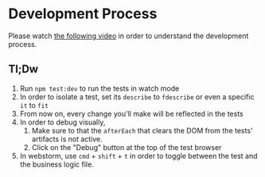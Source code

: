 # Development Process
Please watch [the following video](https://drive.google.com/file/d/1pvSKmGAm-uoIfKyZBarrapwm5q_wzAs5/view) in order to understand the development process.

## Tl;Dw
1. Run `npm test:dev` to run the tests in watch mode
2. In order to isolate a test, set its `describe` to `fdescribe` or even a specific `it` to `fit`
3. From now on, every change you'll make will be reflected in the tests
4. In order to debug visually, 
   1. Make sure to that the `afterEach` that clears the DOM from the tests' artifacts is not active.
   2. Click on the "Debug" button at the top of the test browser
5. In webstorm, use `cmd` + `shift` + `t` in order to toggle between the test and the business logic file.
